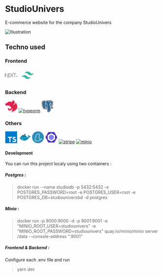 # StudioUnivers

E-commerce website for the company StudioUnivers

![Illustration](https://user-images.githubusercontent.com/38500427/177781824-9f78018b-3458-4d9f-b047-9e79926a178b.png)

## Techno used

### Frontend

<a href="https://nextjs.org/" target="_blank" style="margin-right:10px"> <img src="https://raw.githubusercontent.com/devicons/devicon/master/icons/nextjs/nextjs-original-wordmark.svg" alt="nextjs" width="40" height="40"/></a>
<a href="https://tailwindcss.com/" target="_blank"> <img src="https://raw.githubusercontent.com/devicons/devicon/master/icons/tailwindcss/tailwindcss-plain.svg" alt="tailwindcss" width="40" height="40"/></a>

### Backend

<a href="https://nestjs.com/" target="_blank"> <img src="https://raw.githubusercontent.com/devicons/devicon/master/icons/nestjs/nestjs-plain.svg" alt="nestjs" width="40" height="40"/></a>
<a href="https://typeorm.io/" target="_blank"> <img src="https://avatars.githubusercontent.com/u/20165699?s=200&v=4" alt="typeorm" width="40" height="40"/></a>
<a href="https://www.postgresql.org/" target="_blank"> <img src="https://raw.githubusercontent.com/devicons/devicon/master/icons/postgresql/postgresql-original.svg" alt="postgresql" width="40" height="40" /></a>

### Others

<a href="https://www.typescriptlang.org/" target="_blank"> <img src="https://raw.githubusercontent.com/devicons/devicon/master/icons/typescript/typescript-original.svg" alt="typescript" width="40" height="40"/></a>
<a href="https://www.docker.com" target="_blank"> <img src="https://raw.githubusercontent.com/devicons/devicon/v2.12.0/icons/docker/docker-original.svg" alt="docker" width="40" height="40" /></a>
<a href="https://yarnpkg.com" target="_blank"> <img src="https://raw.githubusercontent.com/devicons/devicon/master/icons/yarn/yarn-original.svg" alt="yarn" width="40" height="40"/></a>
<a href="https://eslint.org" target="_blank"> <img src="https://raw.githubusercontent.com/devicons/devicon/master/icons/eslint/eslint-original.svg" alt="eslint" width="40" height="40"/></a>
<a href="https://stripe.com/" target="_blank"> <img src="https://logodownload.org/wp-content/uploads/2017/06/stripe-logo.png" alt="stripe" width="100" height="40"/></a>
<a href="https://min.io/" target="_blank"> <img src="https://min.io/resources/img/logo.svg" alt="minio" width="100" height="40"/></a>

#### Development

You can run this project localy using two containers :

##### Postgres :

> docker run --name studiodb -p 5432:5432 -e POSTGRES_PASSWORD=root -e POSTGRES_USER=root -e POSTGRES_DB=studiouniversbd -d postgres

##### Minio :

> docker run -p 9000:9000 -d -p 9001:9001 -e "MINIO_ROOT_USER=studiounivers" -e "MINIO_ROOT_PASSWORD=studiounivers" quay.io/minio/minio server /data --console-address ":9001"

##### Frontend & Backend :

Configure each .env file and run

> yarn dev
